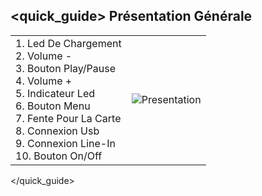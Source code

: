 ## <quick_guide> Présentation Générale

|  |  |
|:-------|:-------|
|1.	Led De Chargement  <Br> 2. Volume -<Br> 3.	Bouton Play/Pause <Br> 4. Volume + <Br> 5. Indicateur Led <Br> 6. Bouton Menu<Br> 7. Fente Pour La Carte <Br> 8.	Connexion Usb <Br> 9.	Connexion Line-In <Br> 10. Bouton On/Off <Br>|![Presentation](http://static.energysistem.com/images/manuals/42026/53a15f5c56902.jpg)|
</quick_guide>
